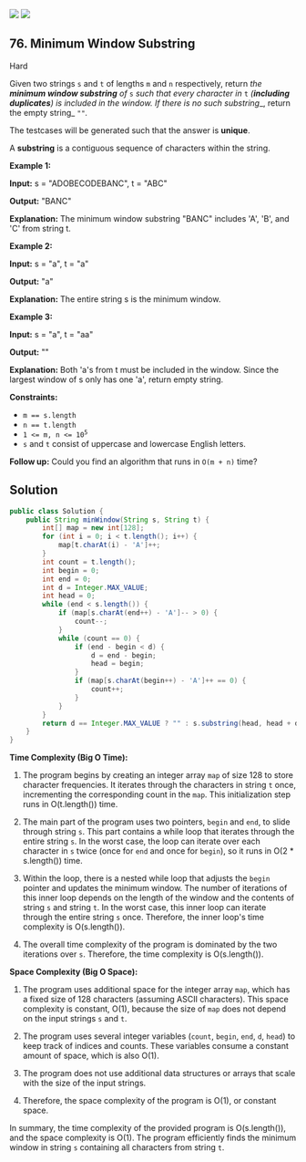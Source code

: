 [![](https://img.shields.io/github/stars/javadev/LeetCode-in-Java?label=Stars&style=flat-square)](https://github.com/javadev/LeetCode-in-Java)
[![](https://img.shields.io/github/forks/javadev/LeetCode-in-Java?label=Fork%20me%20on%20GitHub%20&style=flat-square)](https://github.com/javadev/LeetCode-in-Java/fork)

## 76\. Minimum Window Substring

Hard

Given two strings `s` and `t` of lengths `m` and `n` respectively, return _the **minimum window substring** of_ `s` _such that every character in_ `t` _(**including duplicates**) is included in the window. If there is no such substring__, return the empty string_ `""`_._

The testcases will be generated such that the answer is **unique**.

A **substring** is a contiguous sequence of characters within the string.

**Example 1:**

**Input:** s = "ADOBECODEBANC", t = "ABC"

**Output:** "BANC"

**Explanation:** The minimum window substring "BANC" includes 'A', 'B', and 'C' from string t. 

**Example 2:**

**Input:** s = "a", t = "a"

**Output:** "a"

**Explanation:** The entire string s is the minimum window. 

**Example 3:**

**Input:** s = "a", t = "aa"

**Output:** ""

**Explanation:** Both 'a's from t must be included in the window. Since the largest window of s only has one 'a', return empty string. 

**Constraints:**

*   `m == s.length`
*   `n == t.length`
*   <code>1 <= m, n <= 10<sup>5</sup></code>
*   `s` and `t` consist of uppercase and lowercase English letters.

**Follow up:** Could you find an algorithm that runs in `O(m + n)` time?

## Solution

```java
public class Solution {
    public String minWindow(String s, String t) {
        int[] map = new int[128];
        for (int i = 0; i < t.length(); i++) {
            map[t.charAt(i) - 'A']++;
        }
        int count = t.length();
        int begin = 0;
        int end = 0;
        int d = Integer.MAX_VALUE;
        int head = 0;
        while (end < s.length()) {
            if (map[s.charAt(end++) - 'A']-- > 0) {
                count--;
            }
            while (count == 0) {
                if (end - begin < d) {
                    d = end - begin;
                    head = begin;
                }
                if (map[s.charAt(begin++) - 'A']++ == 0) {
                    count++;
                }
            }
        }
        return d == Integer.MAX_VALUE ? "" : s.substring(head, head + d);
    }
}
```

**Time Complexity (Big O Time):**

1. The program begins by creating an integer array `map` of size 128 to store character frequencies. It iterates through the characters in string `t` once, incrementing the corresponding count in the `map`. This initialization step runs in O(t.length()) time.

2. The main part of the program uses two pointers, `begin` and `end`, to slide through string `s`. This part contains a while loop that iterates through the entire string `s`. In the worst case, the loop can iterate over each character in `s` twice (once for `end` and once for `begin`), so it runs in O(2 * s.length()) time.

3. Within the loop, there is a nested while loop that adjusts the `begin` pointer and updates the minimum window. The number of iterations of this inner loop depends on the length of the window and the contents of string `s` and string `t`. In the worst case, this inner loop can iterate through the entire string `s` once. Therefore, the inner loop's time complexity is O(s.length()).

4. The overall time complexity of the program is dominated by the two iterations over `s`. Therefore, the time complexity is O(s.length()).

**Space Complexity (Big O Space):**

1. The program uses additional space for the integer array `map`, which has a fixed size of 128 characters (assuming ASCII characters). This space complexity is constant, O(1), because the size of `map` does not depend on the input strings `s` and `t`.

2. The program uses several integer variables (`count`, `begin`, `end`, `d`, `head`) to keep track of indices and counts. These variables consume a constant amount of space, which is also O(1).

3. The program does not use additional data structures or arrays that scale with the size of the input strings.

4. Therefore, the space complexity of the program is O(1), or constant space.

In summary, the time complexity of the provided program is O(s.length()), and the space complexity is O(1). The program efficiently finds the minimum window in string `s` containing all characters from string `t`.
